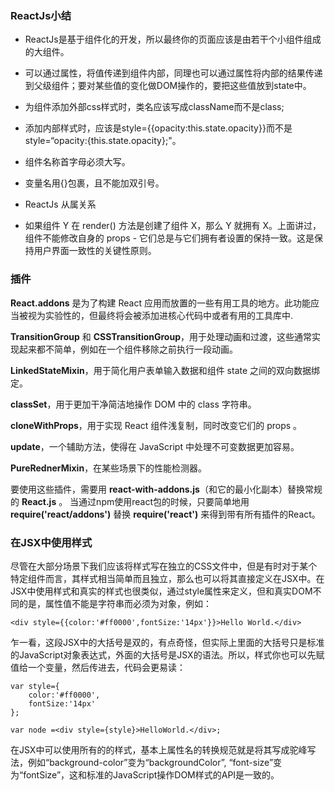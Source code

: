 ### ReactJs小结
* ReactJs是基于组件化的开发，所以最终你的页面应该是由若干个小组件组成的大组件。

* 可以通过属性，将值传递到组件内部，同理也可以通过属性将内部的结果传递到父级组件；要对某些值的变化做DOM操作的，要把这些值放到state中。

* 为组件添加外部css样式时，类名应该写成className而不是class;

* 添加内部样式时，应该是style={{opacity:this.state.opacity}}而不是style=“opacity:{this.state.opacity};"。

* 组件名称首字母必须大写。

* 变量名用{}包裹，且不能加双引号。

* ReactJs 从属关系

* 如果组件 Y 在 render() 方法是创建了组件 X，那么 Y 就拥有 X。上面讲过，组件不能修改自身的 props - 它们总是与它们拥有者设置的保持一致。这是保持用户界面一致性的关键性原则。

### 插件

**React.addons** 是为了构建 React 应用而放置的一些有用工具的地方。此功能应当被视为实验性的，但最终将会被添加进核心代码中或者有用的工具库中.

**TransitionGroup** 和 **CSSTransitionGroup**，用于处理动画和过渡，这些通常实现起来都不简单，例如在一个组件移除之前执行一段动画。

**LinkedStateMixin**，用于简化用户表单输入数据和组件 state 之间的双向数据绑定。

**classSet**，用于更加干净简洁地操作 DOM 中的 class 字符串。

**cloneWithProps**，用于实现 React 组件浅复制，同时改变它们的 props 。

**update**，一个辅助方法，使得在 JavaScript 中处理不可变数据更加容易。

**PureRednerMixin**，在某些场景下的性能检测器。

要使用这些插件，需要用 **react-with-addons.js**（和它的最小化副本）替换常规的 **React.js** 。
当通过npm使用react包的时候，只要简单地用 **require('react/addons')** 替换 **require('react')** 来得到带有所有插件的React。

### 在JSX中使用样式


尽管在大部分场景下我们应该将样式写在独立的CSS文件中，但是有时对于某个特定组件而言，其样式相当简单而且独立，那么也可以将其直接定义在JSX中。在JSX中使用样式和真实的样式也很类似，通过style属性来定义，但和真实DOM不同的是，属性值不能是字符串而必须为对象，例如：
```JSX
<div style={{color:'#ff0000',fontSize:'14px'}}>Hello World.</div>
```
乍一看，这段JSX中的大括号是双的，有点奇怪，但实际上里面的大括号只是标准的JavaScript对象表达式，外面的大括号是JSX的语法。所以，样式你也可以先赋值给一个变量，然后传进去，代码会更易读：
```JSX
var style={
	color:'#ff0000',
	fontSize:'14px'
};

var node =<div style={style}>HelloWorld.</div>;
```
在JSX中可以使用所有的的样式，基本上属性名的转换规范就是将其写成驼峰写法，例如“background-color”变为“backgroundColor”, “font-size”变为“fontSize”，这和标准的JavaScript操作DOM样式的API是一致的。
